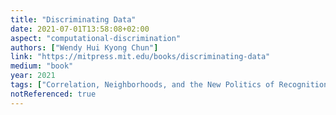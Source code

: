 ```yaml
---
title: "Discriminating Data"
date: 2021-07-01T13:58:08+02:00
aspect: "computational-discrimination"
authors: ["Wendy Hui Kyong Chun"]
link: "https://mitpress.mit.edu/books/discriminating-data"
medium: "book"
year: 2021
tags: ["Correlation, Neighborhoods, and the New Politics of Recognition", "How Big Data and machine learning encode discrimination and create agitated clusters of comforting rage"]
notReferenced: true
---
```

